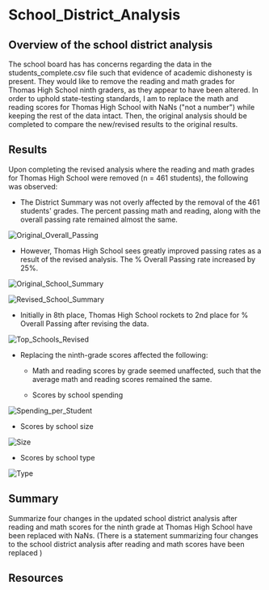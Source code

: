 # School_District_Analysis
## Overview of the school district analysis
The school board has has concerns regarding the data in the students_complete.csv file such that evidence of academic dishonesty is present. They would like to remove the reading and math grades for Thomas High School ninth graders, as they appear to have been altered. In order to uphold state-testing standards, I am to replace the math and reading scores for Thomas High School with NaNs ("not a number") while keeping the rest of the data intact. Then, the original analysis should be completed to compare the new/revised results to the original results.

## Results 
Upon completing the revised analysis where the reading and math grades for Thomas High School were removed (n = 461 students), the following was observed:

- The District Summary was not overly affected by the removal of the 461 students' grades.  The percent passing math and reading, along with the overall passing rate remained almost the same.

![Original_Overall_Passing](https://user-images.githubusercontent.com/102322707/169612194-ca920796-6584-495c-9045-ac9d3b58d232.PNG)

- However, Thomas High School sees greatly improved passing rates as a result of the revised analysis.  The % Overall Passing rate increased by 25%. 

![Original_School_Summary](https://user-images.githubusercontent.com/102322707/169615816-e6b636d7-50b3-4cf8-889a-0cdd796b3721.PNG)

                  
![Revised_School_Summary](https://user-images.githubusercontent.com/102322707/169611894-f9e8d520-1cd2-44a0-a75f-0ad8b844c09c.PNG)


- Initially in 8th place, Thomas High School rockets to 2nd place for % Overall Passing after revising the data.

![Top_Schools_Revised](https://user-images.githubusercontent.com/102322707/169614989-23d11b75-f426-4f4d-9604-40db5adfdb63.PNG)

- Replacing the ninth-grade scores affected the following:

  - Math and reading scores by grade seemed unaffected, such that the average math and reading scores remained the same.

  - Scores by school spending

![Spending_per_Student](https://user-images.githubusercontent.com/102322707/169616610-192d9d69-1e0a-4889-995b-145511878305.PNG)

   - Scores by school size

![Size](https://user-images.githubusercontent.com/102322707/169616765-235393d7-987d-41a4-9475-1dea9a77b8a2.PNG)

   - Scores by school type

![Type](https://user-images.githubusercontent.com/102322707/169616756-7a62c470-f747-4a57-9d1c-69be365b0315.PNG)

## Summary 
Summarize four changes in the updated school district analysis after reading and math scores for the ninth grade at Thomas High School have been replaced with NaNs.
(There is a statement summarizing four changes to the school district analysis after reading and math scores have been replaced )

## Resources

